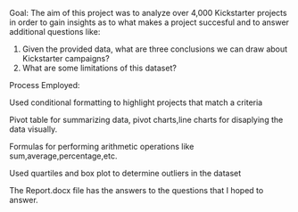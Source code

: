 Goal:
The aim of this project was to analyze over 4,000 Kickstarter projects in order to gain insights as to what makes a project succesful and to answer additional questions like:

1. Given the provided data, what are three conclusions we can draw about Kickstarter campaigns?
2. What are some limitations of this dataset?

Process Employed:

Used conditional formatting to highlight projects that match a criteria

Pivot table for summarizing data, pivot charts,line charts for disaplying the data visually.

Formulas for performing arithmetic operations like sum,average,percentage,etc.

Used quartiles and box plot to determine outliers in the dataset

The Report.docx file has the answers to the questions that I hoped to answer.

